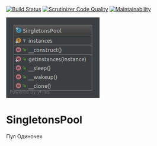[![Build Status](https://travis-ci.org/Jagepard/PhpDesignPatterns-SingletonsPool.svg?branch=master)](https://travis-ci.org/Jagepard/PhpDesignPatterns-SingletonsPool)
[![Scrutinizer Code Quality](https://scrutinizer-ci.com/g/Jagepard/PhpDesignPatterns-SingletonsPool/badges/quality-score.png?b=master)](https://scrutinizer-ci.com/g/Jagepard/PhpDesignPatterns-SingletonsPool/?branch=master)
[![Maintainability](https://api.codeclimate.com/v1/badges/7a6e4faef5f3bedee182/maintainability)](https://codeclimate.com/github/Jagepard/PhpDesignPatterns-SingletonsPool/maintainability)

![SingletonsPool](https://github.com/Jagepard/PhpDesignPatterns-SingletonsPool/blob/master/SingletonsPool.png?raw=true "SingletonsPool")


# SingletonsPool
Пул Одиночек
